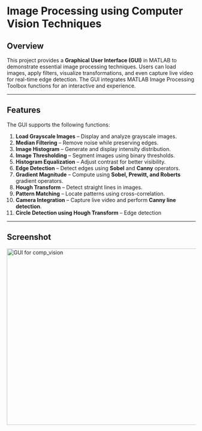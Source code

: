 # Image Processing using Computer Vision Techniques

## Overview

This project provides a **Graphical User Interface (GUI)** in MATLAB to demonstrate essential image processing techniques. Users can load images, apply filters, visualize transformations, and even capture live video for real-time edge detection. The GUI integrates MATLAB Image Processing Toolbox functions for an interactive and experience.

---
## Features

The GUI supports the following functions:

1. **Load Grayscale Images** – Display and analyze grayscale images.
2. **Median Filtering** – Remove noise while preserving edges.
3. **Image Histogram** – Generate and display intensity distribution.
4. **Image Thresholding** – Segment images using binary thresholds.
5. **Histogram Equalization** – Adjust contrast for better visibility.
6. **Edge Detection** – Detect edges using **Sobel** and **Canny** operators.
7. **Gradient Magnitude** – Compute using **Sobel, Prewitt, and Roberts** gradient operators.
8. **Hough Transform** – Detect straight lines in images.
9. **Pattern Matching** – Locate patterns using cross-correlation.
10. **Camera Integration** – Capture live video and perform **Canny line detection**.
11. **Circle Detection using Hough Transform** – Edge detection

---
## Screenshot
<img width="1085" height="471" alt="GUI for comp_vision" src="https://github.com/user-attachments/assets/9de2638a-68f7-4806-b31b-f82c9a43f610" />
